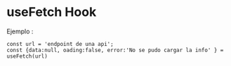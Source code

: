 # useFetch Hook

Ejemplo :

```
const url = 'endpoint de una api';
const {data:null, oading:false, error:'No se pudo cargar la info' } = useFetch(url)
```